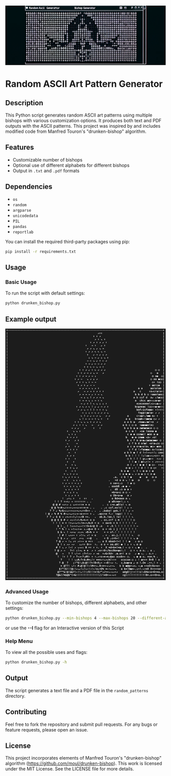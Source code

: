 ![Banner](banner.png)

# Random ASCII Art Pattern Generator

## Description

This Python script generates random ASCII art patterns using multiple bishops with various customization options. It produces both text and PDF outputs with the ASCII patterns. This project was inspired by and includes modified code from Manfred Touron's "drunken-bishop" algorithm.

## Features

- Customizable number of bishops
- Optional use of different alphabets for different bishops
- Output in `.txt` and `.pdf` formats

## Dependencies

- `os`
- `random`
- `argparse`
- `unicodedata`
- `PIL`
- `pandas`
- `reportlab`

You can install the required third-party packages using pip:

```bash
pip install -r requirements.txt
```

## Usage

### Basic Usage

To run the script with default settings:

```bash
python drunken_bishop.py
```

## Example output

![Example](example.png)

### Advanced Usage

To customize the number of bishops, different alphabets, and other settings:

```bash
python drunken_bishop.py --min-bishops 4 --max-bishops 20 --different-alphabets
```

or use the **--I** flag for an Interactive version of this Script

### Help Menu

To view all the possible uses and flags:

```bash
python drunken_bishop.py -h
```

## Output

The script generates a text file and a PDF file in the `random_patterns` directory.

## Contributing

Feel free to fork the repository and submit pull requests. For any bugs or feature requests, please open an issue.

## License

This project incorporates elements of Manfred Touron's "drunken-bishop" algorithm (https://github.com/moul/drunken-bishop). This work is licensed under the MIT License. See the LICENSE file for more details.
